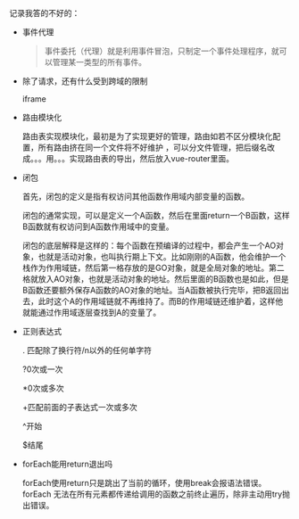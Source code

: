 记录我答的不好的：

- 事件代理

  >事件委托（代理）就是利用事件冒泡，只制定一个事件处理程序，就可以管理某一类型的所有事件。 

- 除了请求，还有什么受到跨域的限制

  iframe

- 路由模块化

  路由表实现模块化，最初是为了实现更好的管理，路由如若不区分模块化配置，所有路由挤在同一个文件将不好维护 ，可以分文件管理，把后缀名改成。。。用。。。实现路由表的导出，然后放入vue-router里面。

- 闭包

  首先，闭包的定义是指有权访问其他函数作用域内部变量的函数。

  闭包的通常实现，可以是定义一个A函数，然后在里面return一个B函数，这样B函数就有权访问到A函数作用域中的变量。

  闭包的底层解释是这样的：每个函数在预编译的过程中，都会产生一个AO对象，也就是活动对象，也叫执行期上下文。比如刚刚的A函数，他会维护一个栈作为作用域链，然后第一格存放的是GO对象，就是全局对象的地址。第二格就放入AO对象，也就是活动对象的地址。然后里面的B函数也是如此，但是B函数还要额外保存A函数的AO对象的地址。当A函数被执行完毕，把B返回出去，此时这个A的作用域链就不再维持了。而B的作用域链还维护着，这样他就能通过作用域逐层查找到A的变量了。

- 正则表达式

  . 匹配除了换行符/n以外的任何单字符

  ?0次或一次

  *0次或多次

  +匹配前面的子表达式一次或多次

  ^开始

  $结尾

- forEach能用return退出吗

  forEach使用return只是跳出了当前的循环，使用break会报语法错误。forEach  无法在所有元素都传递给调用的函数之前终止遍历，除非主动用try抛出错误。